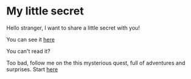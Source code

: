 # My little secret

Hello stranger, I want to share a little secret with you!

You can see it [here](test.secret.MD)

You can't read it?

Too bad, follow me on the this mysterious quest, full of adventures and surprises.
Start [here](steps.MD)

